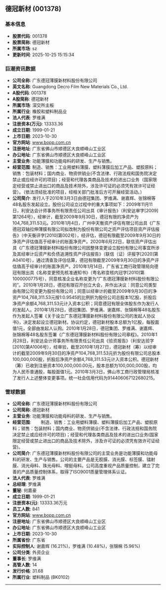 ## 德冠新材 (001378)

### 基本信息

- **股票代码**: 001378
- **股票简称**: 德冠新材
- **所属市场**: sz
- **更新时间**: 2025-10-25 15:15:34

### 巨潮资讯数据

- **公司全称**: 广东德冠薄膜新材料股份有限公司
- **英文名称**: Guangdong Decro Film New Materials Co., Ltd.
- **A股代码**: 001378
- **A股简称**: 德冠新材
- **所属市场**: 深交所主板
- **所属行业**: 橡胶和塑料制品业
- **法人代表**: 罗维满
- **注册资本(万元)**: 13333.36
- **成立日期**: 1999-01-21
- **上市日期**: 2023-10-30
- **官方网站**: www.bopp.com.cn
- **注册地址**: 广东省佛山市顺德区大良顺峰山工业区
- **办公地址**: 广东省佛山市顺德区大良顺峰山工业区
- **主营业务**: 功能薄膜和功能母料的研发、生产与销售。
- **经营范围**: 制造、销售：工业用塑料薄膜、塑料薄膜后加工产品、塑胶原料；销售：包装材料；国内商业、物资供销业(不含法律、行政法规和国务院决定禁止或应经许可的项目)；经营和代理各类商品及技术的进出口业务（国家限定经营或禁止进出口的商品及技术除外，涉及许可证的必须凭有效许可证经营）。（依法须经批准的项目，经相关部门批准后方可开展经营活动。）
- **公司简介**: 发行人于2010年3月3日由德冠集团、罗维满、谢嘉辉、张锦棉等48名股东发起设立。股份公司设立过程中的重大事项如下：2009年11月11日，利安达会计师事务所有限责任公司出具《审计报告》（利安达审字[2009]第1264号），经审计，截至2009年9月30日，德冠有限的净资产为104,768,311.53元。2010年1月4日，广州中天衡资产评估有限公司出具《广东德冠双轴拉伸薄膜有限公司拟改制为股份有限公司之资产评估项目资产评估报告》（中天衡评字[2010]第002号），经评估，德冠有限截至2009年9月30日的净资产评估值高于经审计的账面净资产。2020年6月22日，联信资产评估出具《广东德冠薄膜新材料股份有限公司因整体变更设立股份有限公司事宜所涉及其经审计后资产和负债追溯性资产评估报告》（联信（证）评报字[2020]第A0410号），通过清查及评估估算，德冠有限截至2009年9月30日的净资产评估值高于经审计的账面净资产。2010年1月14日，广东省工商行政管理局向德冠有限出具《名称变更预先核准通知书》（粤名称变核内冠字[2010]第1000000775号），同意核准企业名称变更为“广东德冠薄膜新材料股份有限公司”。2010年1月28日，德冠有限召开创立大会，并作出决议：同意公司类型由有限公司变更为股份有限公司；同意以经审计的截至2009年9月30日的净资产104,768,311.53元按1:0.9545的比例折为股份公司总股本1亿股，折股后净资产余额4,768,311.53元计入资本公积；同意德冠有限全体股东作为发行人的发起人。2010年1月28日，德冠集团、罗维满、谢嘉辉、张锦棉等48名股东作为发起人签署《关于设立广东德冠薄膜新材料股份有限公司的发起人协议书》，决定发起设立德冠新材。协议约定，德冠新材股本总额为1亿股，每股面值1元，全部由发起人认购。2010年1月28日，德冠集团、罗维满、谢嘉辉、张锦棉等48名股东签署《广东德冠薄膜新材料股份有限公司章程》。2010年1月28日，利安达会计师事务所有限责任公司出具《验资报告》（利安达验字[2010]第A1006号），经审验，截至2010年1月27日，德冠新材（筹）以经审计的截至2009年9月30日的净资产104,768,311.53元折为股份有限公司总股本100,000,000股，折股后净资产余额4,768,311.53元计入资本公积。德冠新材（筹）已收到注册资本100,000,000.00元，股本总额为100,000,000股，均为人民币普通股，每股面值1元。2010年3月3日，佛山市工商行政管理局核准了发行人上述整体变更事项。统一社会信用代码为914406067122680215。

### 雪球数据

- **公司全称**: 广东德冠薄膜新材料股份有限公司
- **公司简称**: 德冠新材
- **主营业务**: 功能薄膜和功能母料的研发、生产与销售。
- **经营范围**: 　　制造、销售：工业用塑料薄膜、塑料薄膜后加工产品、塑胶原料；销售：包装材料；国内商业、物资供销业(不含法律、行政法规和国务院决定禁止或应经许可的项目)；经营和代理各类商品及技术的进出口业务(国家限定经营或禁止进出口的商品及技术除外，涉及许可证的必须凭有效许可证经营)。
- **公司简介**: 广东德冠薄膜新材料股份有限公司的主营业务是功能薄膜和功能母料的研发、生产与销售。公司的主要产品是无胶膜、消光膜、标签膜、镭射膜、消光母料、珠光母料、增挺母料。公司高度重视产品质量控制，建立了完善的产品质量控制体系，取得了ISO9001质量管理体系认证。
- **法人代表**: 罗维满
- **总经理**: 罗维满
- **董秘**: 何嘉豪
- **成立日期**: 1999-01-21
- **注册资本(元)**: 13333.36万元
- **员工人数**: 841
- **官方网站**: www.bopp.com.cn
- **注册地址**: 广东省佛山市顺德区大良顺峰山工业区
- **办公地址**: 广东省佛山市顺德区大良顺峰山工业区
- **上市日期**: 2023-10-30
- **所属省份**: 广东省
- **实际控制人**: 谢嘉辉 (16.21%)，罗维满 (10.48%)，张锦棉 (5.96%)
- **公司分类**: 外资企业
- **董事长**: 罗维满
- **高管人数**: 14
- **发行价格**: 31.68
- **所属行业**: 塑料制品 (BK0102)

---